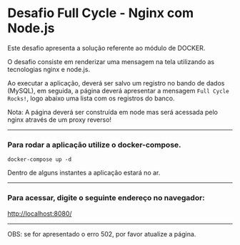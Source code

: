 # Desafio Full Cycle - Nginx com Node.js

Este desafio apresenta a solução referente ao módulo de DOCKER.

O desafio consiste em renderizar uma mensagem na tela utilizando as tecnologias nginx e node.js.

Ao executar a aplicação, deverá ser salvo um registro no bando de dados (MySQL), em seguida, a página deverá apresentar 
a mensagem ```Full Cycle Rocks!```, logo abaixo uma lista com os registros do banco.

Nota: A página deverá ser construída em node mas será acessada pelo nginx através de um proxy reverso!

---

### Para rodar a aplicação utilize o docker-compose.

```
docker-compose up -d 
```

Dentro de alguns instantes a aplicação estará no ar.

---

### Para acessar, digite o seguinte endereço no navegador:

[http://localhost:8080/](http://localhost:8080/)

---
OBS: se for apresentado o erro 502, por favor atualize a página.
